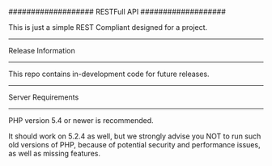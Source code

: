 ###################
RESTFull API
###################

This is just a simple REST Compliant designed for a project.

*******************
Release Information
*******************

This repo contains in-development code for future releases.

*******************
Server Requirements
*******************

PHP version 5.4 or newer is recommended.

It should work on 5.2.4 as well, but we strongly advise you NOT to run
such old versions of PHP, because of potential security and performance
issues, as well as missing features.

